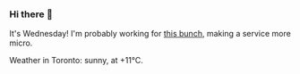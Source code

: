 ### Hi there :wave:

It's Wednesday! I'm probably working for [this bunch](https://github.com/kohofinancial), making a service more micro.

Weather in Toronto: sunny, at +11°C.

